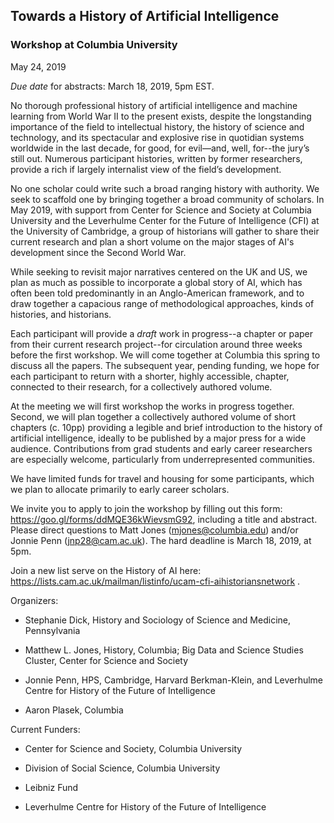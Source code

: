 
## Towards a History of Artificial Intelligence

### Workshop at Columbia University
May 24, 2019

*Due date* for abstracts: March 18, 2019, 5pm EST. 

No thorough professional history of artificial intelligence and machine learning from World War II to the present exists, despite the longstanding importance of the field to intellectual history, the history of science and technology, and its spectacular and explosive rise in quotidian systems worldwide in the last decade, for good, for evil—and, well, for--the jury’s still out. Numerous participant histories, written by former researchers, provide a rich if largely internalist view of the field’s development.

No one scholar could write such a broad ranging history with authority. We seek to scaffold one by bringing together a broad community of scholars. In May 2019, with support from Center for Science and Society at Columbia University and the Leverhulme Center for the Future of Intelligence (CFI) at the University of Cambridge, a group of historians will gather to share their current research and plan a short volume on the major stages of AI's development since the Second World War. 

While seeking to revisit major narratives centered on the UK and US, we plan as much as possible to incorporate a global story of AI, which has often been told predominantly in an Anglo-American framework, and to draw together a capacious range of methodological approaches, kinds of histories, and historians. 

Each participant will provide a *draft* work in progress--a chapter or paper from their current research project--for circulation around three weeks before the first workshop. We will come together at Columbia this spring to discuss all the papers. The subsequent year, pending funding, we hope for each participant to return with a shorter, highly accessible, chapter, connected to their research, for a collectively authored volume.

At the meeting we will first workshop the works in progress together. Second, we will plan together a collectively authored volume of short chapters (c. 10pp) providing a legible and brief introduction to the history of artificial intelligence, ideally to be published by a major press for a wide audience. Contributions from grad students and early career researchers are especially welcome, particularly from underrepresented communities. 

We have limited funds for travel and housing for some participants, which we plan to allocate primarily to early career scholars.

We invite you to apply to join the workshop by filling out this form: https://goo.gl/forms/ddMQE36kWievsmG92, including a title and abstract. Please direct questions to Matt Jones (mjones@columbia.edu) and/or Jonnie Penn (jnp28@cam.ac.uk). The hard deadline is March 18, 2019, at 5pm.

Join a new list serve on the History of AI here: https://lists.cam.ac.uk/mailman/listinfo/ucam-cfi-aihistoriansnetwork .




Organizers:


- Stephanie Dick, History and Sociology of Science and Medicine, Pennsylvania


- Matthew L. Jones, History, Columbia; Big Data and Science Studies Cluster, Center for Science and Society


- Jonnie Penn, HPS, Cambridge, Harvard Berkman-Klein, and Leverhulme Centre for History of the Future of Intelligence


- Aaron Plasek, Columbia



Current Funders:


+ Center for Science and Society, Columbia University


+ Division of Social Science, Columbia University


+ Leibniz Fund


+ Leverhulme Centre for History of the Future of Intelligence




